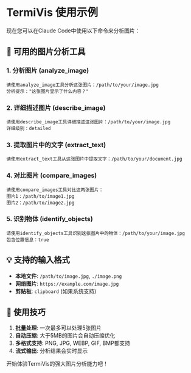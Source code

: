 # TermiVis 使用示例

现在您可以在Claude Code中使用以下命令来分析图片：

## 📸 可用的图片分析工具

### 1. 分析图片 (analyze_image)
```
请使用analyze_image工具分析这张图片：/path/to/your/image.jpg
分析提示："这张图片显示了什么内容？"
```

### 2. 详细描述图片 (describe_image)  
```
请使用describe_image工具详细描述这张图片：/path/to/your/image.jpg
详细级别：detailed
```

### 3. 提取图片中的文字 (extract_text)
```
请使用extract_text工具从这张图片中提取文字：/path/to/your/document.jpg
```

### 4. 对比图片 (compare_images)
```
请使用compare_images工具对比这两张图片：
图片1：/path/to/image1.jpg  
图片2：/path/to/image2.jpg
```

### 5. 识别物体 (identify_objects)
```
请使用identify_objects工具识别这张图片中的物体：/path/to/your/image.jpg
包含位置信息：true
```

## 💡 支持的输入格式

- **本地文件**: `/path/to/image.jpg`, `./image.png`
- **网络图片**: `https://example.com/image.jpg`  
- **剪贴板**: `clipboard` (如果系统支持)

## 🎯 使用技巧

1. **批量处理**: 一次最多可以处理5张图片
2. **自动压缩**: 大于5MB的图片会自动压缩优化
3. **多格式支持**: PNG, JPG, WEBP, GIF, BMP都支持
4. **流式输出**: 分析结果会实时显示

开始体验TermiVis的强大图片分析能力吧！